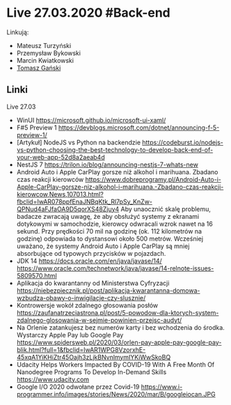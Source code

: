 # Live 27.03.2020 #Back-end

Linkują:
- Mateusz Turzyński
- Przemysław Bykowski
- Marcin Kwiatkowski
- [Tomasz Gański](https://www.linkedin.com/in/tomaszganski)

## Linki

Live 27.03
* WinUI
  https://microsoft.github.io/microsoft-ui-xaml/
* F#5 Preview 1
  https://devblogs.microsoft.com/dotnet/announcing-f-5-preview-1/
* [Artykuł] NodeJS vs Python na backendzie
  https://codeburst.io/nodejs-vs-python-choosing-the-best-technology-to-develop-back-end-of-your-web-app-52d8a2aeab4d
* NestJS 7
  https://trilon.io/blog/announcing-nestjs-7-whats-new
* Android Auto i Apple CarPlay gorsze niż alkohol i marihuana. Zbadano czas reakcji kierowców
  https://www.dobreprogramy.pl/Android-Auto-i-Apple-CarPlay-gorsze-niz-alkohol-i-marihuana.-Zbadano-czas-reakcji-kierowcow,News,107013.html?fbclid=IwAR078ppfEnaJNBqKtk_Rl7pSy_KnZw-QPNud4aFJfaOA9D5qorXS48Zjuy4
  Aby unaocznić skalę problemu, badacze zwracają uwagę, że aby obsłużyć systemy z ekranami dotykowymi w samochodzie, kierowcy odwracali wzrok nawet na 16 sekund. Przy prędkości 70 mil na godzinę (ok. 112 kilometrów na godzinę) odpowiada to dystansowi około 500 metrów. Wcześniej uważano, że systemy Android Auto i Apple CarPlay są mniej absorbujące od typowych przycisków w pojazdach.
* JDK 14
  https://docs.oracle.com/en/java/javase/14/
https://www.oracle.com/technetwork/java/javase/14-relnote-issues-5809570.html
* Aplikacja do kwarantanny od Ministerstwa Cyfryzacji
  https://niebezpiecznik.pl/post/aplikacja-kwarantanna-domowa-wzbudza-obawy-o-inwigilacje-czy-slusznie/
* Kontrowersje wokół zdalnego głosowania posłów
  https://zaufanatrzeciastrona.pl/post/5-powodow-dla-ktorych-system-zdalnego-glosowania-w-sejmie-powinien-przejsc-audyt/
* Na Orlenie zatankujesz bez numerów karty i bez wchodzenia do środka. Wystarczy Apple Pay lub Google Pay
  https://www.spidersweb.pl/2020/03/orlen-pay-apple-pay-google-pay-blik.html?full=1&fbclid=IwAR1WPG8VzorxhE-45xqA1YiKHiZtr45Oajh3zLjkBNvnlmymIYKiWwSkoBQ
* Udacity Helps Workers Impacted By COVID-19 With A Free Month Of Nanodegree Programs To Develop In-Demand Skills
  https://www.udacity.com
* Google I/O 2020 odwołane przez Covid-19
  https://www.i-programmer.info/images/stories/News/2020/mar/B/googleiocan.JPG
